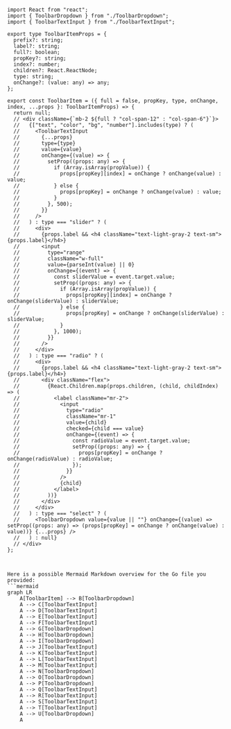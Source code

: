 ```tsx

import React from "react";
import { ToolbarDropdown } from "./ToolbarDropdown";
import { ToolbarTextInput } from "./ToolbarTextInput";

export type ToolbarItemProps = {
  prefix?: string;
  label?: string;
  full?: boolean;
  propKey?: string;
  index?: number;
  children?: React.ReactNode;
  type: string;
  onChange?: (value: any) => any;
};

export const ToolbarItem = ({ full = false, propKey, type, onChange, index, ...props }: ToolbarItemProps) => {
  return null;
  // <div className={`mb-2 ${full ? "col-span-12" : "col-span-6"}`}>
  //   {["text", "color", "bg", "number"].includes(type) ? (
  //     <ToolbarTextInput
  //       {...props}
  //       type={type}
  //       value={value}
  //       onChange={(value) => {
  //         setProp((props: any) => {
  //           if (Array.isArray(propValue)) {
  //             props[propKey][index] = onChange ? onChange(value) : value;
  //           } else {
  //             props[propKey] = onChange ? onChange(value) : value;
  //           }
  //         }, 500);
  //       }}
  //     />
  //   ) : type === "slider" ? (
  //     <div>
  //       {props.label && <h4 className="text-light-gray-2 text-sm">{props.label}</h4>}
  //       <input
  //         type="range"
  //         className="w-full"
  //         value={parseInt(value) || 0}
  //         onChange={(event) => {
  //           const sliderValue = event.target.value;
  //           setProp((props: any) => {
  //             if (Array.isArray(propValue)) {
  //               props[propKey][index] = onChange ? onChange(sliderValue) : sliderValue;
  //             } else {
  //               props[propKey] = onChange ? onChange(sliderValue) : sliderValue;
  //             }
  //           }, 1000);
  //         }}
  //       />
  //     </div>
  //   ) : type === "radio" ? (
  //     <div>
  //       {props.label && <h4 className="text-light-gray-2 text-sm">{props.label}</h4>}
  //       <div className="flex">
  //         {React.Children.map(props.children, (child, childIndex) => (
  //           <label className="mr-2">
  //             <input
  //               type="radio"
  //               className="mr-1"
  //               value={child}
  //               checked={child === value}
  //               onChange={(event) => {
  //                 const radioValue = event.target.value;
  //                 setProp((props: any) => {
  //                   props[propKey] = onChange ? onChange(radioValue) : radioValue;
  //                 });
  //               }}
  //             />
  //             {child}
  //           </label>
  //         ))}
  //       </div>
  //     </div>
  //   ) : type === "select" ? (
  //     <ToolbarDropdown value={value || ""} onChange={(value) => setProp((props: any) => (props[propKey] = onChange ? onChange(value) : value))} {...props} />
  //   ) : null}
  // </div>
};


```

```mermaid

Here is a possible Mermaid Markdown overview for the Go file you provided:
```mermaid
graph LR
    A[ToolbarItem] --> B[ToolbarDropdown]
    A --> C[ToolbarTextInput]
    A --> D[ToolbarTextInput]
    A --> E[ToolbarTextInput]
    A --> F[ToolbarTextInput]
    A --> G[ToolbarDropdown]
    A --> H[ToolbarDropdown]
    A --> I[ToolbarDropdown]
    A --> J[ToolbarTextInput]
    A --> K[ToolbarTextInput]
    A --> L[ToolbarTextInput]
    A --> M[ToolbarTextInput]
    A --> N[ToolbarDropdown]
    A --> O[ToolbarDropdown]
    A --> P[ToolbarDropdown]
    A --> Q[ToolbarTextInput]
    A --> R[ToolbarTextInput]
    A --> S[ToolbarTextInput]
    A --> T[ToolbarTextInput]
    A --> U[ToolbarDropdown]
    A

```
